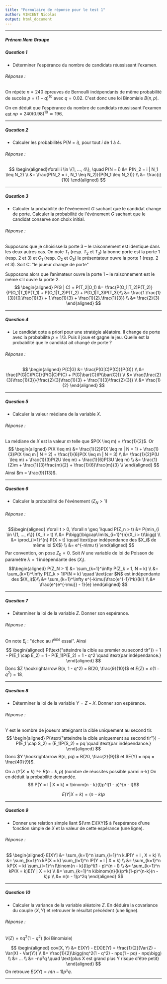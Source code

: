 ```yaml
---
title: "Formulaire de réponse pour le test 1"
author: VINCENT Nicolas
output: html_document
---
```


** **

##### Prénom Nom Groupe



##### Question 1

* Déterminer l'espérance du nombre de candidats réussissant l'examen.

###### Réponse :

On répète $n = 240$ épreuves de Bernoulli indépendants de même probabilité de succès $p = (1 - q)^{10}$ avec $q = 0.02$. C'est donc une loi Binomiale $B(n, p)$.

On en déduit que l'espérance du nombre de candidats réussissant l'examen est $np = 240(0.98)^{10} \simeq 196$.

** **

##### Question 2

* Calculer les probabilités P($N = i$), pour tout $i$ de 1 à 4.  

###### Réponse :

$$ \begin{aligned}\forall i \in \{1, ..., 4\}, \quad P(N = i) &= P(N_2 = i | N_1 \leq N_2) \\
&= \frac{P(N_2 = i , N_1 \leq N_2)}{P(N_1 \leq N_2))} \\
&= \frac{i}{10}
\end{aligned}
$$

** **

##### Question 3

* Calculer la probabilité de l'événement $G$ sachant que le candidat change de porte. Calculer la probabilité de l'événement $G$ sachant que le candidat conserve son choix initial.

###### Réponse :

Supposons que je choisisse la porte 3 – le raisonnement est identique dans les deux autres cas.
On note $T_1$ (resp. $T_2$ et $T_3$) la bonne porte est la porte 1 (resp. 2 et 3) et $O_1$ (resp. $O_2$ et $O_3$) le présentateur ouvre la porte 1 (resp. 2 et 3).
Soit C: "le joueur change de porte"

Supposons alors que l’animateur ouvre la porte 1 – le raisonnement est le même s’il ouvre la porte 2.
$$
\begin{aligned}
P(G | C) = P(T_2|O_1) &= \frac{P(O_1|T_2)P(T_2)}{P(O_1|T_1)P(T_1) + P(O_1|T_2)P(T_2) + P(O_1|T_3)P(T_3)}\\
&= \frac{1.\frac{1}{3}}{0.\frac{1}{3} + 1.\frac{1}{3} + \frac{1}{2}.\frac{1}{3}} \\
&= \frac{2}{3}
\end{aligned}
$$

** **

##### Question 4

* Le candidat opte a priori pour une stratégie aléatoire. Il change de porte avec la probabilité $p = 1/3$. Puis il joue et gagne le jeu. Quelle est la probabilité que le candidat ait changé de porte ?   

###### Réponse :

$$
\begin{aligned}
P(C|G) &= \frac{P(G|C)P(C)}{P(G)} \\
&= \frac{P(G|C)P(C)}{P(G|C)P(C) + P(G|\bar{C})P(\bar{C})} \\
&= \frac{\frac{2}{3}\frac{1}{3}}{\frac{2}{3}\frac{1}{3} + \frac{1}{3}\frac{2}{3}} \\
&= \frac{1}{2}
\end{aligned}
$$

** **

##### Question 5

* Calculer la valeur médiane de la variable $X$.  

###### Réponse :

La médiane de $X$ est la valeur $m$ telle que $P(X \leq m) = \frac{1}{2}$.
Or
$$
\begin{aligned}
P(X \leq m) &= \frac{1}{2}P(X \leq m | N = 1) + \frac{1}{3}P(X \leq m | N = 2) + \frac{1}{6}P(X \leq m | N = 3) \\
&= \frac{1}{2}P(U \leq m) + \frac{1}{3}P(2U \leq m) + \frac{1}{6}P(3U \leq m) \\
&= \frac{1}{2}m + \frac{1}{3}\frac{m}{2} + \frac{1}{6}\frac{m}{3} \\
\end{aligned}
$$
Ainsi $m = \frac{9}{13}$.

** **


##### Question 6

* Calculer la probabilité de l'événement $(Z_N > 1)$  

###### Réponse :

$$\begin{aligned}
\forall t > 0, \forall n \geq 1\quad
P(Z_n > t) &= P(min_{i \in \{1, ..., n\}} (X_i) > t) \\
&= P\bigg(\bigcap\limits_{i=1}^{n}(X_i > t)\bigg) \\
&= \prod_{i=1}^{n} P(X > t) \quad \text{par indépendance des $X_i$ de même loi $X$} \\
&= e^{-n\mu t}
\end{aligned}
$$
Par convention, on pose $Z_0=0$. Soit $N$ une variable de loi de Poisson de paramètre $λ=1$ indépendante des $(X_i)$.
$$\begin{aligned}
P(Z_N > 1) &= \sum_{k=1}^\infty P(Z_k > 1, N = k) \\
&= \sum_{k=1}^\infty P(Z_k > 1)P(N = k) \quad \text{car $N$ est indépendante des $(X_i)$}\\
&= \sum_{k=1}^\infty e^{-k\mu}\frac{e^{-1}1^k}{k!} \\
&= \frac{e^{e^{-\mu}} - 1}{e}
\end{aligned}
$$

** **


##### Question 7

* Déterminer la loi de la variable $Z$. Donner son espérance.


###### Réponse :

On note $E_i$ : "échec au $i^{ème}$ essai".
Ainsi
$$
\begin{aligned}
P(\text{"atteindre la cible au premier ou second tir"}) = 1 - P(E_1 \cap E_2) = 1 - P(E_1)P(E_2) = 1 - q^2 \quad \text{par indépendance.}
\end{aligned}
$$
Donc $Z \hookrightarrow B(n, 1 - q^2) = B(20, \frac{9}{10})$ et $E(Z) = n(1 - q^2) = 18$.
** **


##### Question 8

* Déterminer la loi de la variable $Y = Z - X$. Donner son espérance.

###### Réponse :

Y est le nombre de joueurs atteignant la cible uniquement au second tir.
$$
\begin{aligned}
P(\text{"atteindre la cible uniquement au second tir"}) = P(E_1 \cap S_2) = (E_1)P(S_2) = pq \quad \text{par indépendance.}
\end{aligned}
$$
Donc $Y \hookrightarrow B(n, pq) = B(20, \frac{2}{9})$ et $E(Y) = npq = \frac{40}{9}$.

On a $(Y | X = k) \hookrightarrow B(n - k, p)$ (nombre de réussites possible parmi n-k)
On en déduit la probabilité demandée.
$$ P(Y = l | X = k) = \binom{n - k}{l}p^l(1 - p)^{n - l}$$

$$ E(Y | X = k) = (n - k)p $$

** **


##### Question 9

* Donner une relation simple liant ${\rm E}[XY]$ à l'espérance d'une fonction simple de $X$ et la valeur de cette espérance (une ligne).

###### Réponse :

$$
\begin{aligned}
E[XY] &= \sum_{k=1}^n \sum_{l=1}^n k.lP(Y = l , X = k) \\
&= \sum_{k=1}^n kP(X = k) \sum_{l=1}^n lP(Y = l | X = k) \\
&= \sum_{k=1}^n kP(X = k) \sum_{l=1}^n l\binom{n - k}{l}p^l(1 - p)^{n - l} \\
&= \sum_{k=1}^n kP(X = k)E(Y | X = k) \\
&= \sum_{k=1}^n k\binom{n}{k}p^k(1-p)^{n-k}(n - k)p \\
&= n(n - 1)p^2q
\end{aligned}
$$

** **

##### Question 10

* Calculer la variance de la variable aléatoire $Z$. En déduire la covariance du couple $(X,Y)$ et retrouver le résultat précédent (une ligne).

###### Réponse :

$V(Z) = nq^2(1 - q^2)$ (loi Binomiale)

$$
\begin{aligned}
cov(X, Y) &= E(XY) - E(X)E(Y) = \frac{1}{2}(Var(Z) - Var(X) - Var(Y)) \\
&= \frac{1}{2}\bigg(nq^2(1 - q^2) - npq(1 - pq) - npq\bigg) \\
&= ... \\
&= -np²q \quad \text{plus X est grand plus Y risque d'être petit}
\end{aligned}
$$
On retrouve
$E(XY) = n(n-1)p²q$.

** **
